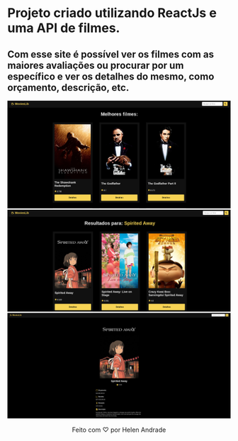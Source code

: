 # Projeto criado utilizando ReactJs e uma API de filmes. 

## Com esse site é possível ver os filmes com as maiores avaliações ou procurar por um específico e ver os detalhes do mesmo, como orçamento, descrição, etc.

<p align="center">
  <img src="./assets/interface.png" alt="Imagem 1 do projeto">
  <img src="./assets/resultados de pesquisa.png" alt="Imagem 2 do projeto">
  <img src="./assets/detalhes do filme.png" alt="Imagem 3 do projeto">
</p>

<p align="center">
  Feito com ♡ por Helen Andrade
</p>
